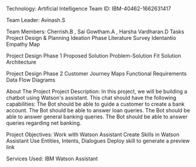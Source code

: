 Technology: Artificial Intelligence
Team ID: IBM-40462-1662631417

Team Leader: Avinash.S

Team Members: Cherrish.B , Sai Gowtham.A , Harsha Vardharan.D
Tasks
Project Design & Planning
     Ideation Phase
           Literature Survey
           Identantio
           Empathy Map
   
   Project Design Phase 1
           Proposed Solution
           Problem-Solution Fit
           Solution Architecture
   
   Project Design Phase 2
           Customer Journey Maps
           Functional Requirements
           Data Flow Diagrams

About The Project
         Project Description:
           In this project, we will be building a chatbot using Watson's assistant. This chat should have the following capabilities:
                 The Bot should be able to guide a customer to create a bank account.
                 The Bot should be able to answer loan queries.
                 The Bot should be able to answer general banking queries.
                 The Bot should be able to answer queries regarding net banking.      

Project Objectives:
        Work with Watson Assistant
        Create Skills in Watson Assistant
        Use Entities, Intents, Dialogues
        Deploy skill to generate a preview link

Services Used:
IBM Watson Assistant
